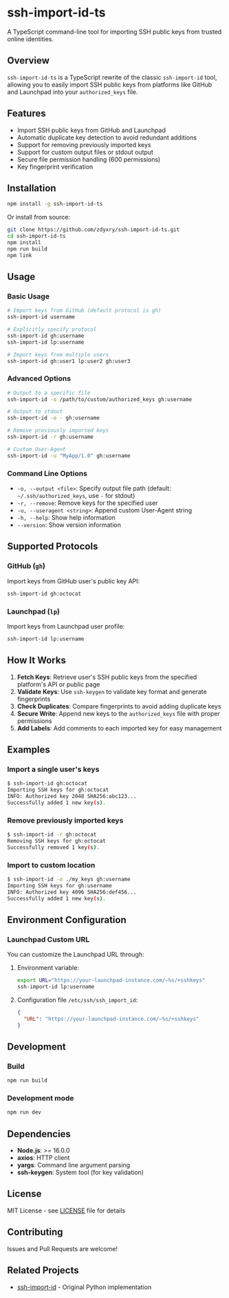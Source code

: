 # ssh-import-id-ts

A TypeScript command-line tool for importing SSH public keys from trusted online identities.

## Overview

`ssh-import-id-ts` is a TypeScript rewrite of the classic `ssh-import-id` tool, allowing you to easily import SSH public keys from platforms like GitHub and Launchpad into your `authorized_keys` file.

## Features

- Import SSH public keys from GitHub and Launchpad
- Automatic duplicate key detection to avoid redundant additions
- Support for removing previously imported keys
- Support for custom output files or stdout output
- Secure file permission handling (600 permissions)
- Key fingerprint verification

## Installation

```bash
npm install -g ssh-import-id-ts
```

Or install from source:

```bash
git clone https://github.com/zdyxry/ssh-import-id-ts.git
cd ssh-import-id-ts
npm install
npm run build
npm link
```

## Usage

### Basic Usage

```bash
# Import keys from GitHub (default protocol is gh)
ssh-import-id username

# Explicitly specify protocol
ssh-import-id gh:username
ssh-import-id lp:username

# Import keys from multiple users
ssh-import-id gh:user1 lp:user2 gh:user3
```

### Advanced Options

```bash
# Output to a specific file
ssh-import-id -o /path/to/custom/authorized_keys gh:username

# Output to stdout
ssh-import-id -o - gh:username

# Remove previously imported keys
ssh-import-id -r gh:username

# Custom User-Agent
ssh-import-id -u "MyApp/1.0" gh:username
```

### Command Line Options

- `-o, --output <file>`: Specify output file path (default: `~/.ssh/authorized_keys`, use `-` for stdout)
- `-r, --remove`: Remove keys for the specified user
- `-u, --useragent <string>`: Append custom User-Agent string
- `-h, --help`: Show help information
- `--version`: Show version information

## Supported Protocols

### GitHub (`gh`)
Import keys from GitHub user's public key API:
```bash
ssh-import-id gh:octocat
```

### Launchpad (`lp`)
Import keys from Launchpad user profile:
```bash
ssh-import-id lp:username
```

## How It Works

1. **Fetch Keys**: Retrieve user's SSH public keys from the specified platform's API or public page
2. **Validate Keys**: Use `ssh-keygen` to validate key format and generate fingerprints
3. **Check Duplicates**: Compare fingerprints to avoid adding duplicate keys
4. **Secure Write**: Append new keys to the `authorized_keys` file with proper permissions
5. **Add Labels**: Add comments to each imported key for easy management

## Examples

### Import a single user's keys
```bash
$ ssh-import-id gh:octocat
Importing SSH keys for gh:octocat
INFO: Authorized key 2048 SHA256:abc123...
Successfully added 1 new key(s).
```

### Remove previously imported keys
```bash
$ ssh-import-id -r gh:octocat
Removing SSH keys for gh:octocat
Successfully removed 1 key(s).
```

### Import to custom location
```bash
$ ssh-import-id -o ./my_keys gh:username
Importing SSH keys for gh:username
INFO: Authorized key 4096 SHA256:def456...
Successfully added 1 new key(s).
```

## Environment Configuration

### Launchpad Custom URL
You can customize the Launchpad URL through:

1. Environment variable:
   ```bash
   export URL="https://your-launchpad-instance.com/~%s/+sshkeys"
   ssh-import-id lp:username
   ```

2. Configuration file `/etc/ssh/ssh_import_id`:
   ```json
   {
     "URL": "https://your-launchpad-instance.com/~%s/+sshkeys"
   }
   ```

## Development

### Build
```bash
npm run build
```

### Development mode
```bash
npm run dev
```

## Dependencies

- **Node.js**: >= 16.0.0
- **axios**: HTTP client
- **yargs**: Command line argument parsing
- **ssh-keygen**: System tool (for key validation)

## License

MIT License - see [LICENSE](LICENSE) file for details

## Contributing

Issues and Pull Requests are welcome!

## Related Projects

- [ssh-import-id](https://github.com/dustinkirkland/ssh-import-id) - Original Python implementation